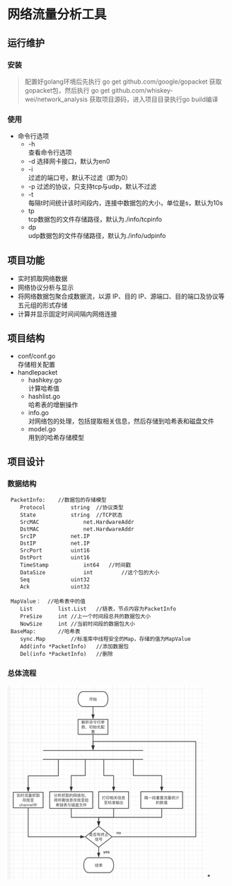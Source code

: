 # 网络流量分析工具
## 运行维护
### 安装
> 配置好golang环境后先执行 go get github.com/google/gopacket 获取gopacket包，然后执行 go get github.com/whiskey-wei/network_analysis 获取项目源码，进入项目目录执行go build编译
### 使用
* 命令行选项
    * -h  
        查看命令行选项  
    * -d
        选择网卡接口，默认为en0  
    * -i  
        过滤的端口号，默认不过滤（即为0）
    * -p
        过滤的协议，只支持tcp与udp，默认不过滤  
    * -t  
        每隔t时间统计该时间段内，连接中数据包的大小，单位是s，默认为10s  
    * tp  
        tcp数据包的文件存储路径，默认为./info/tcpinfo  
    * dp  
        udp数据包的文件存储路径，默认为./info/udpinfo  

## 项目功能
* 实时抓取网络数据  
* 网络协议分析与显示  
* 将网络数据包聚合成数据流，以源 IP、目的 IP、源端口、目的端口及协议等五元组的形式存储
* 计算并显示固定时间间隔内网络连接

## 项目结构
* conf/conf.go  
  存储相关配置
* handlepacket
  * hashkey.go  
    计算哈希值  
  * hashlist.go  
    哈希表的增删操作  
  * info.go  
    对网络包的处理，包括提取相关信息，然后存储到哈希表和磁盘文件
  * model.go   
    用到的哈希存储模型

## 项目设计
### 数据结构
     PacketInfo:	//数据包的存储模型  
		Protocol  		string 	//协议类型  
		State   		string	//TCP状态  
		SrcMAC   	        net.HardwareAddr  
		DstMAC   	        net.HardwareAddr  
		SrcIP     		net.IP  
		DstIP     		net.IP  
		SrcPort   		uint16  
		DstPort   		uint16  
		TimeStamp 	        int64 	//时间戳  
		DataSize  	        int   		//这个包的大小  
		Seq       		uint32  
		Ack       		uint32  
	
	 MapValue：	//哈希表中的值  
		List		list.List	//链表，节点内容为PacketInfo  
		PreSize		int	//上一个时间段总共的数据包大小  
		NowSize		int	//当前时间段的数据包大小  
     BaseMap:		//哈希表  
		sync.Map		//标准库中线程安全的Map，存储的值为MapValue  
		Add(info *PacketInfo)	//添加数据包  
		Del(info *PacketInfo)	//删除  

### 总体流程
![design](./static/design.png)
* 